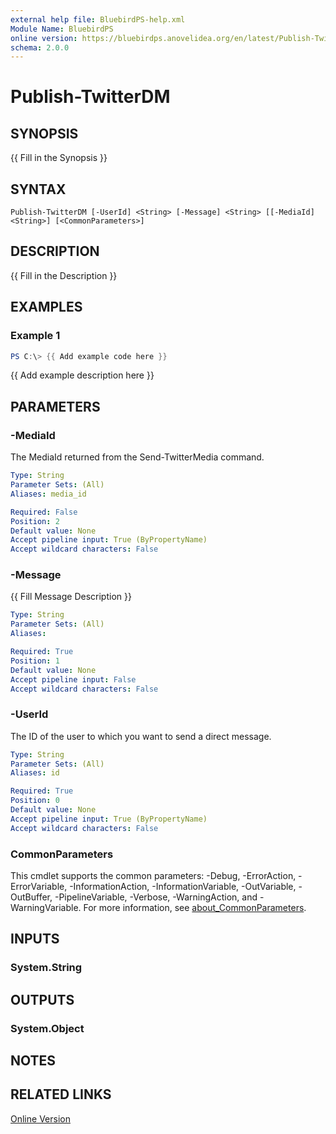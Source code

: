 ```yaml
---
external help file: BluebirdPS-help.xml
Module Name: BluebirdPS
online version: https://bluebirdps.anovelidea.org/en/latest/Publish-TwitterDM
schema: 2.0.0
---
```


# Publish-TwitterDM

## SYNOPSIS
{{ Fill in the Synopsis }}

## SYNTAX

```
Publish-TwitterDM [-UserId] <String> [-Message] <String> [[-MediaId] <String>] [<CommonParameters>]
```

## DESCRIPTION
{{ Fill in the Description }}

## EXAMPLES

### Example 1
```powershell
PS C:\> {{ Add example code here }}
```

{{ Add example description here }}

## PARAMETERS

### -MediaId

The MediaId returned from the Send-TwitterMedia command.

```yaml
Type: String
Parameter Sets: (All)
Aliases: media_id

Required: False
Position: 2
Default value: None
Accept pipeline input: True (ByPropertyName)
Accept wildcard characters: False
```

### -Message
{{ Fill Message Description }}

```yaml
Type: String
Parameter Sets: (All)
Aliases:

Required: True
Position: 1
Default value: None
Accept pipeline input: False
Accept wildcard characters: False
```

### -UserId

The ID of the user to which you want to send a direct message.

```yaml
Type: String
Parameter Sets: (All)
Aliases: id

Required: True
Position: 0
Default value: None
Accept pipeline input: True (ByPropertyName)
Accept wildcard characters: False
```

### CommonParameters

This cmdlet supports the common parameters: -Debug, -ErrorAction, -ErrorVariable, -InformationAction, -InformationVariable, -OutVariable, -OutBuffer, -PipelineVariable, -Verbose, -WarningAction, and -WarningVariable. For more information, see [about_CommonParameters](http://go.microsoft.com/fwlink/?LinkID=113216).

## INPUTS

### System.String

## OUTPUTS

### System.Object

## NOTES

## RELATED LINKS

[Online Version](https://bluebirdps.anovelidea.org/en/latest/Publish-TwitterDM)
